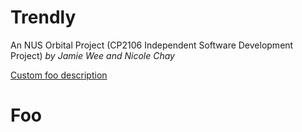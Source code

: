 # Trendly

An NUS Orbital Project (CP2106 Independent Software Development Project)
*by Jamie Wee and Nicole Chay*


[Custom foo description](#foo)

# Foo
